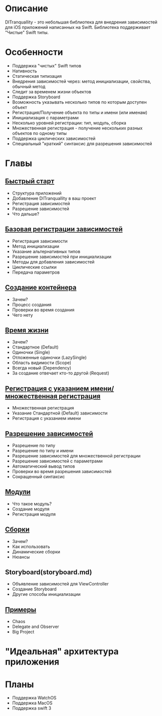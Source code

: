 # Описание
DITranquallity - это небольшая библиотека для внедрения зависимостей для iOS приложений написанных на Swift. Библиотека поддерживает "Чистые" Swift типы.

# Особенности
* Поддержка "чистых" Swift типов
* Нативность
* Статическая типизация
* Внедрения зависимостей через: метод инициализации, свойства, обычный метод
* Следит за временем жизни объектов
* Поддержка Storyboard
* Возможность указывать несколько типов по которым доступен объект
* Регистрация/Получение объекта по типы и имени (или именам)
* Инициализация с параметрами
* Несколько уровней регистрации: тип, модуль, сборка
* Множественная регистрация - получение нескольких разных объектов по одному типы
* Поддержка циклических зависимостей
* Специальный "краткий" синтаксис для разрешения зависимостей

# Главы

## [Быстрый старт](quick_start.md)
* Структура приложений
* Добавление DITranquallity в ваш проект
* Регистрация зависимостей
* Разрешение зависимостей
* Что дальше?

## [Базовая регистрации зависимостей](registration.md)
* Регистрация зависимости
* Метод инициализации
* Указание альтернативных типов
* Разрешение зависимостей при инициализации
* Методы для добавления зависимостей
* Циклические ссылки
* Передача параметров

## [Создание контейнера](build.md)
* Зачем?
* Процесс создания
* Проверки во время создания
* Чего нету

## [Время жизни](timelife.md)
* Зачем?
* Стандартное (Default)
* Одиночки (Single)
* Отложенные одиночки (LazySingle)
* Область видимости (Scope)
* Всегда новый (Dependency)
* За создание отвечает кто-то другой (Request)

## [Регистрация с указанием имени/множественная регистрация](multi_name_registration.md)
* Множественная регистрация
* Указание Стандартной (Default) зависимости
* Регистрация с указанием имени

## [Разрешение зависимостей](resolve.md)
* Разрешение по типу
* Разрешение по типу и имени
* Разрешение зависимостей для множественной регистрации
* Разрешение зависимостей с параметрами
* Автоматический вывод типов
* Проверки во время разрешения зависимостей
* Сокращенный синтаксис

## [Модули](module.md)
* Что такое модуль?
* Создание модуля
* Регистрация модуля

## [Сборки](assembly.md)
* Зачем?
* Как использовать
* Динамические сборки
* Нюансы

## Storyboard(storyboard.md)
* Объявление зависимостей для ViewController
* Создание Storyboard
* Другие способы инициализации

## [Примеры](sample.md)
* Chaos
* Delegate and Observer
* Big Project

# "Идеальная" архитектура приложения

# Планы
* Поддержка WatchOS
* Поддержка MacOS
* Поддержка swift 3


